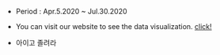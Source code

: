 - Period : Apr.5.2020 ~ Jul.30.2020

- You can visit our website to see the data visualization. [click!](https://rgbrand.net/)
- 아이고 졸려라


